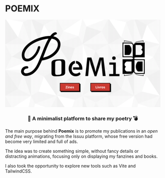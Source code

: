 # POEMIX

![Poemix logo](poemix.png)

<h3 align="center">🖤 A minimalist platform to share my poetry 💣</h3>

The main purpose behind **Poemix** is to promote my publications in an *open and free way*, migrating from the Issuu platform, whose free version had become very limited and full of ads.

The idea was to create something simple, without fancy details or distracting animations, focusing only on displaying my fanzines and books.

I also took the opportunity to explore new tools such as Vite and TailwindCSS.

